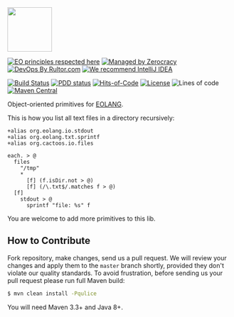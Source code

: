 <img src="https://www.yegor256.com/images/books/elegant-objects/cactus.svg" height="100px" />

[![EO principles respected here](https://www.elegantobjects.org/badge.svg)](https://www.elegantobjects.org)
[![Managed by Zerocracy](https://www.0crat.com/badge/C63314D6Z.svg)](https://www.0crat.com/p/C63314D6Z)
[![DevOps By Rultor.com](http://www.rultor.com/b/yegor256/eo-cactoos)](http://www.rultor.com/p/yegor256/eo-cactoos)
[![We recommend IntelliJ IDEA](https://www.elegantobjects.org/intellij-idea.svg)](https://www.jetbrains.com/idea/)

[![Build Status](https://travis-ci.org/yegor256/eo-cactoos.svg?branch=master)](https://travis-ci.org/yegor256/eo-cactoos)
[![PDD status](http://www.0pdd.com/svg?name=yegor256/eo-cactoos)](http://www.0pdd.com/p?name=yegor256/eo-cactoos)
[![Hits-of-Code](https://hitsofcode.com/github/yegor256/eo-cactoos)](https://hitsofcode.com/view/github/yegor256/eo-cactoos)
[![License](https://img.shields.io/badge/license-MIT-green.svg)](https://github.com/yegor256/eo-cactoos/blob/master/LICENSE.txt)
![Lines of code](https://img.shields.io/tokei/lines/github/yegor256/eo-cactoos)
[![Maven Central](https://img.shields.io/maven-central/v/org.cactoos/eo-parent.svg)](https://maven-badges.herokuapp.com/maven-central/org.cactoos/eo-parent)

Object-oriented primitives for [EOLANG](https://www.eolang.org).

This is how you list all text files in a directory recursively:

```
+alias org.eolang.io.stdout
+alias org.eolang.txt.sprintf
+alias org.cactoos.io.files

each. > @
  files
    "/tmp"
    *
      [f] (f.isDir.not > @)
      [f] (/\.txt$/.matches f > @)
  [f]
    stdout > @
      sprintf "file: %s" f
```

You are welcome to add more primitives to this lib.

## How to Contribute

Fork repository, make changes, send us a pull request.
We will review your changes and apply them to the `master` branch shortly,
provided they don't violate our quality standards. To avoid frustration,
before sending us your pull request please run full Maven build:

```bash
$ mvn clean install -Pqulice
```

You will need Maven 3.3+ and Java 8+.

